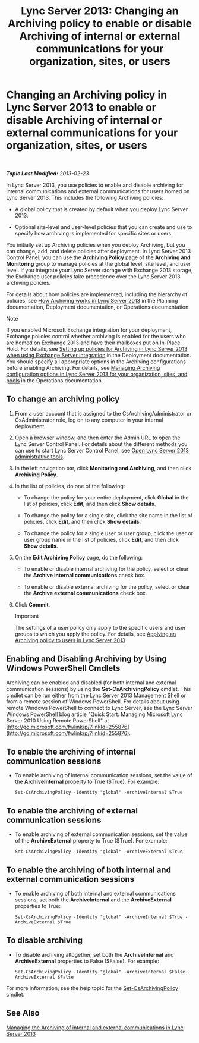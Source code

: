 ﻿---
title: 'Lync Server 2013: Changing an Archiving policy to enable or disable Archiving of internal or external communications for your organization, sites, or users'
TOCTitle: Changing an Archiving policy to enable or disable Archiving of internal or external communications for your organization, sites, or users
ms:assetid: b85dc3fb-8ebd-4e3c-ac90-fc79270ac867
ms:mtpsurl: https://technet.microsoft.com/en-us/library/Gg182576(v=OCS.15)
ms:contentKeyID: 48185234
ms.date: 07/23/2014
mtps_version: v=OCS.15
---

<div data-xmlns="http://www.w3.org/1999/xhtml">

<div class="topic" data-xmlns="http://www.w3.org/1999/xhtml" data-msxsl="urn:schemas-microsoft-com:xslt" data-cs="http://msdn.microsoft.com/en-us/">

<div data-asp="http://msdn2.microsoft.com/asp">

# Changing an Archiving policy in Lync Server 2013 to enable or disable Archiving of internal or external communications for your organization, sites, or users

</div>

<div id="mainSection">

<div id="mainBody">

<span> </span>

_**Topic Last Modified:** 2013-02-23_

In Lync Server 2013, you use policies to enable and disable archiving for internal communications and external communications for users homed on Lync Server 2013. This includes the following Archiving policies:

  - A global policy that is created by default when you deploy Lync Server 2013.

  - Optional site-level and user-level policies that you can create and use to specify how archiving is implemented for specific sites or users.

You initially set up Archiving policies when you deploy Archiving, but you can change, add, and delete policies after deployment. In Lync Server 2013 Control Panel, you can use the **Archiving Policy** page of the **Archiving and Monitoring** group to manage policies at the global level, site level, and user level. If you integrate your Lync Server storage with Exchange 2013 storage, the Exchange user policies take precedence over the Lync Server 2013 archiving policies.

For details about how policies are implemented, including the hierarchy of policies, see [How Archiving works in Lync Server 2013](lync-server-2013-how-archiving-works.md) in the Planning documentation, Deployment documentation, or Operations documentation.

<div>


> [!NOTE]  
> If you enabled Microsoft Exchange integration for your deployment, Exchange policies control whether archiving is enabled for the users who are homed on Exchange 2013 and have their mailboxes put on In-Place Hold. For details, see <A href="lync-server-2013-setting-up-policies-for-archiving-when-using-exchange-server-integration.md">Setting up policies for Archiving in Lync Server 2013 when using Exchange Server integration</A> in the Deployment documentation.<BR>You should specify all appropriate options in the Archiving configurations before enabling Archiving. For details, see <A href="lync-server-2013-managing-archiving-configuration-options-for-your-organization-sites-and-pools.md">Managing Archiving configuration options in Lync Server 2013 for your organization, sites, and pools</A> in the Operations documentation.



</div>

<div>

## To change an archiving policy

1.  From a user account that is assigned to the CsArchivingAdministrator or CsAdministrator role, log on to any computer in your internal deployment.

2.  Open a browser window, and then enter the Admin URL to open the Lync Server Control Panel. For details about the different methods you can use to start Lync Server Control Panel, see [Open Lync Server 2013 administrative tools](lync-server-2013-open-lync-server-administrative-tools.md).

3.  In the left navigation bar, click **Monitoring and Archiving**, and then click **Archiving Policy**.

4.  In the list of policies, do one of the following:
    
      - To change the policy for your entire deployment, click **Global** in the list of policies, click **Edit**, and then click **Show details**.
    
      - To change the policy for a single site, click the site name in the list of policies, click **Edit**, and then click **Show details**.
    
      - To change the policy for a single user or user group, click the user or user group name in the list of policies, click **Edit**, and then click **Show details**.

5.  On the **Edit Archiving Policy** page, do the following:
    
      - To enable or disable internal archiving for the policy, select or clear the **Archive internal communications** check box.
    
      - To enable or disable external archiving for the policy, select or clear the **Archive external communications** check box.

6.  Click **Commit**.
    
    <div>
    

    > [!IMPORTANT]  
    > The settings of a user policy only apply to the specific users and user groups to which you apply the policy. For details, see <A href="lync-server-2013-applying-an-archiving-policy-to-users.md">Applying an Archiving policy to users in Lync Server 2013</A>

    
    </div>

</div>

<div>

## Enabling and Disabling Archiving by Using Windows PowerShell Cmdlets

Archiving can be enabled and disabled (for both internal and external communication sessions) by using the **Set-CsArchivingPolicy** cmdlet. This cmdlet can be run either from the Lync Server 2013 Management Shell or from a remote session of Windows PowerShell. For details about using remote Windows PowerShell to connect to Lync Server, see the Lync Server Windows PowerShell blog article "Quick Start: Managing Microsoft Lync Server 2010 Using Remote PowerShell" at [http://go.microsoft.com/fwlink/p/?linkId=255876](http://go.microsoft.com/fwlink/p/?linkid=255876).

<div>

## To enable the archiving of internal communication sessions

  - To enable archiving of internal communication sessions, set the value of the **ArchiveInternal** property to True ($True). For example:
    
        Set-CsArchivingPolicy -Identity "global" -ArchiveInternal $True

</div>

<div>

## To enable the archiving of external communication sessions

  - To enable archiving of external communication sessions, set the value of the **ArchiveExternal** property to True ($True). For example:
    
        Set-CsArchivingPolicy -Identity "global" -ArchiveExternal $True

</div>

<div>

## To enable the archiving of both internal and external communication sessions

  - To enable archiving of both internal and external communications sessions, set both the **ArchiveInternal** and the **ArchiveExternal** properties to True:
    
        Set-CsArchivingPolicy -Identity "global" -ArchiveInternal $True -ArchiveExternal $True

</div>

<div>

## To disable archiving

  - To disable archiving altogether, set both the **ArchiveInternal** and **ArchiveExternal** properties to False ($False). For example:
    
        Set-CsArchivingPolicy -Identity "global" -ArchiveInternal $False -ArchiveExternal $False

</div>

For more information, see the help topic for the [Set-CsArchivingPolicy](https://docs.microsoft.com/powershell/module/skype/Set-CsArchivingPolicy) cmdlet.

</div>

<div>

## See Also


[Managing the Archiving of internal and external communications in Lync Server 2013](lync-server-2013-managing-the-archiving-of-internal-and-external-communications.md)  
  

</div>

</div>

<span> </span>

</div>

</div>

</div>

